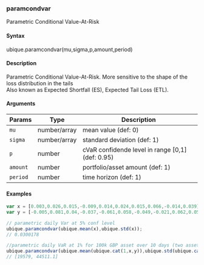 ### paramcondvar

Parametric Conditional Value-At-Risk


#### Syntax

ubique.paramcondvar(mu,sigma,p,amount,period)


#### Description

Parametric Conditional Value-At-Risk. More sensitive to the shape of the loss distribution in the tails  
Also known as Expected Shortfall (ES), Expected Tail Loss (ETL).  



#### Arguments

|Params|Type|Description
|---------|----|-----------
|`mu` | number/array | mean value (def: 0)
|`sigma` | number/array | standard deviation (def: 1)
|`p` | number | cVaR confidende level in range [0,1] (def: 0.95)
|`amount` | number | portfolio/asset amount (def: 1)
|`period` | number | time horizon (def: 1)


#### Examples

```js
var x = [0.003,0.026,0.015,-0.009,0.014,0.024,0.015,0.066,-0.014,0.039];
var y = [-0.005,0.081,0.04,-0.037,-0.061,0.058,-0.049,-0.021,0.062,0.058];

// parametric daily Var at 5% conf level
ubique.paramcondvar(ubique.mean(x),ubique.std(x));
// 0.0300178

//parametric daily VaR at 1% for 100k GBP asset over 10 days (two assets)
ubique.paramcondvar(ubique.mean(ubique.cat(1,x,y)),ubique.std(ubique.cat(1,x,y)),0.99,100000,10);
// [19579, 44511.1]
```

